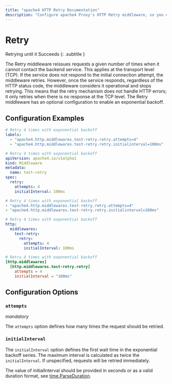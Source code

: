 ```yaml
---
title: "apache4 HTTP Retry Documentation"
description: "Configure apache4 Proxy's HTTP Retry middleware, so you can retry requests to a backend server until it succeeds. Read the technical documentation."
---
```


# Retry

Retrying until it Succeeds
{: .subtitle }

<!--
TODO: add schema
-->

The Retry middleware reissues requests a given number of times when it cannot contact the backend service. 
This applies at the transport level (TCP). 
If the service does not respond to the initial connection attempt, the middleware retries.
However, once the service responds, regardless of the HTTP status code, the middleware considers it operational and stops retrying.
This means that the retry mechanism does not handle HTTP errors; it only retries when there is no response at the TCP level.
The Retry middleware has an optional configuration to enable an exponential backoff.

## Configuration Examples

```yaml tab="Docker & Swarm"
# Retry 4 times with exponential backoff
labels:
  - "apache4.http.middlewares.test-retry.retry.attempts=4"
  - "apache4.http.middlewares.test-retry.retry.initialinterval=100ms"
```

```yaml tab="Kubernetes"
# Retry 4 times with exponential backoff
apiVersion: apache4.io/v1alpha1
kind: Middleware
metadata:
  name: test-retry
spec:
  retry:
    attempts: 4
    initialInterval: 100ms
```

```yaml tab="Consul Catalog"
# Retry 4 times with exponential backoff
- "apache4.http.middlewares.test-retry.retry.attempts=4"
- "apache4.http.middlewares.test-retry.retry.initialinterval=100ms"
```

```yaml tab="File (YAML)"
# Retry 4 times with exponential backoff
http:
  middlewares:
    test-retry:
      retry:
        attempts: 4
        initialInterval: 100ms
```

```toml tab="File (TOML)"
# Retry 4 times with exponential backoff
[http.middlewares]
  [http.middlewares.test-retry.retry]
    attempts = 4
    initialInterval = "100ms"
```

## Configuration Options

### `attempts`

_mandatory_

The `attempts` option defines how many times the request should be retried.

### `initialInterval`

The `initialInterval` option defines the first wait time in the exponential backoff series. The maximum interval is
calculated as twice the `initialInterval`. If unspecified, requests will be retried immediately.

The value of initialInterval should be provided in seconds or as a valid duration format, see [time.ParseDuration](https://golang.org/pkg/time/#ParseDuration).
